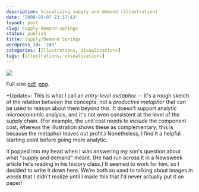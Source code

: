 ```yaml
---
description: Visualizing supply and demand (illustration)
date: '2008-02-07 23:17:43'
layout: post
slug: supply-demand-springs
status: publish
title: Supply/Demand Springs
wordpress_id: '245'
categories: [Illustrations, Visualizations]
tags: [illustrations, visualizations]
---
```


[![](/images/2008/supply-demand-small.png)](/images/2008/supply-demand.png)

Full size [pdf](/images/2008/supply-demand.pdf), [png](/images/2008/supply-demand.png).

<!-- more -->

+Update+: This is what I call an *entry-level metaphor* -- it's a rough sketch of the relation between the concepts, not a *productive metaphor* that can be used to reason about them beyond this.  It doesn't support analytic microeconomic analysis, and it's not even consistent at the level of the supply chain.  (For example, the unit cost needs to _include_ the component cost, whereas the illustration shows these as complementary; this is because the metaphor leaves out profit.)  Nonetheless, I find it a helpful starting point before going more analytic.

It popped into my head when I was answering my son's question about what "supply and demand" meant.  (He had run across it in a Newsweek article he's reading in his history class.)  It seemed to work for him, so I decided to write it down here.  We're both so used to talking about images in words that I didn't realize until I made this that I'd never actually put it on paper!
